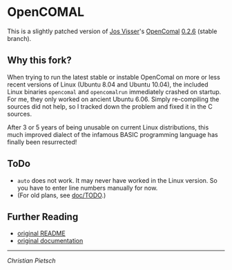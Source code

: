 OpenCOMAL
=========

This is a slightly patched version of
[Jos Visser](http://www.josvisser.nl/)'s
[OpenComal](http://www.josvisser.nl/opencomal/)
[0.2.6](http://www.josvisser.nl/opencomal/opencomal-0.2.6.tar.gz)
(stable branch).


Why this fork?
--------------

When trying to run the latest stable or instable OpenComal on more or
less recent versions of Linux (Ubuntu 8.04 and Ubuntu 10.04), the
included Linux binaries `opencomal` and `opencomalrun` immediately
crashed on startup. For me, they only worked on ancient Ubuntu
6.06. Simply re-compiling the sources did not help, so I tracked down
the problem and fixed it in the C sources.

After 3 or 5 years of being unusable on current Linux distributions,
this much improved dialect of the infamous BASIC programming language
has finally been resurrected!


ToDo
----

* `auto` does not work. It may never have worked in the Linux
  version. So you have to enter line numbers manually for now.
* (For old plans, see
  [doc/TODO](https://github.com/pietsch/OpenCOMAL/blob/master/doc/TODO).)


Further Reading
---------------

* [original README](https://github.com/pietsch/OpenCOMAL/blob/master/README.orig)
* [original documentation](https://github.com/pietsch/OpenCOMAL/tree/master/doc)


* * * * *
*Christian Pietsch*

